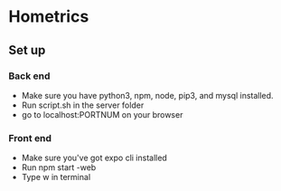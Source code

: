 # Hometrics

## Set up

### Back end
* Make sure you have python3, npm, node, pip3, and mysql installed.
* Run script.sh in the server folder
* go to localhost:PORTNUM on your browser

### Front end
* Make sure you've got expo cli installed
* Run npm start -web
* Type w in terminal
